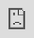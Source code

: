 ```yaml
---

---
```


# DarkHorse Podcast with Daniel Schmachtenberger & Bret Weinstein

<iframe src="https://www.youtube.com/embed/YPJug0s2u4w" style="position: absolute; width: 100%; height: 100%; top: 0; left: 0;" frameborder="0" allow="autoplay; encrypted-media" allowfullscreen>
</iframe>

## Intro and Context

 

### 0:00:00 to 1:00:00


|  Time | Topic                                                                 | Comment |
|-------|-----------------------------------------------------------------------|---------|
|  0:00 | Welcome                                                               |         |
|  2:22 | Homeschooling                                                         |         |
|  3:54 | What is it like to be an independent thinker                          |         |
| 12:41 | Collective action problem                                             |         |
| 15:06 | Is there hope given all the catastrophic risk?                        |         |
| 19:13 | Failed ancient civilizations                                          |         |
| 22:41 | The bomb, "twin nuclei problem", and dangerous tech                   |         |
| 27:23 | Mistake theory Vs conflict theory                                     |         |
| 33:50 | AI drone weapons                                                      |         |
| 36:43 | The Senescence of Civilization                                        |         |
| 37:51 | Social media is a democracy killer                                    |         |
| 41:54 | Reward circuits and asymmetric power of big corp over the individuals |         |
| 46:15 | Casual sex Vs committed relationship                                  |         |
| 51:14 | Hobbesian view and dialectic of progress                              |         |
| 52:54 | Group and lineage selection                                           |         |
| 55:17 | Parasitic human behaviour and force transparency                      |         |
| 57:51 | We live in a sea of bullsh\*t                                         |         |
| 59:43 | Markets and manufactured demand                                       |         |


### 1:00:00 to 2:00:00


|    Time | Topic                                                                            | Comment |
|---------|----------------------------------------------------------------------------------|---------|
| 1:05:19 | Markets, states, and the people                                                  |         |
| 1:10:10 | Civilizations fail to oppression or chaos                                        |         |
| 1:13:38 | Corruption and powerful actors                                                   |         |
| 1:15:45 | Conspiracy is the emergent property of the incentive dynamics                    |         |
| 1:17:01 | Public choice theory                                                             |         |
| 1:18:30 | Voting is a failure mode                                                         |         |
| 1:23:21 | Fixing democracy                                                                 |         |
| 1:25:31 | Trade offs - fastest and bluest car                                              |         |
| 1:34:00 | Trade off agreements on indefinite long timescales                               |         |
| 1:36:55 | Markets and incentives                                                           |         |
| 1:39:26 | Government funding Vs venture capital                                            |         |
| 1:43:31 | Innovation under duress                                                          |         |
| 1:46:42 | What is the basis of warranted trust?                                            |         |
| 1:47:39 | Fact checkers                                                                    |         |
| 1:51:01 | First, second, and third person epistemics                                       |         |
| 1:54:53 | Long term synthesis                                                              |         |
| 1:57:36 | What to optimize for... The thing that is worth optimizing for is not measurable |         |


### 2:00:00 to 3:00:00


|    Time | Topic                                                                                         | Comment |
|---------|-----------------------------------------------------------------------------------------------|---------|
| 2:02:37 | Superintelligent AI or something else                                                         |         |
| 2:05:21 | George Washington wisdom - Comprehensive education of the people, then post WW2 restructuring |         |
| 2:09:21 | Maintain and progress                                                                         |         |
| 2:12:12 | A government that works                                                                       |         |
| 2:15:25 | Left and Right, virtuous cycle                                                                |         |
| 2:18:31 | Education in an automated world                                                               |         |
| 2:21:23 | Wealth inequality                                                                             |         |
| 2:24:31 | Predictable responses of people                                                               |         |
| 2:26:54 | Issues of first principle thinking people                                                     |         |
| 2:30:48 | Being confronted with conflicting information, such as lab leak and flat earth                |         |
| 2:39:26 | Failure modes of reasoning and disagreeing with consensus                                     |         |
| 2:45:11 | Black box of scientific method                                                                |         |
| 2:48:14 | Blockchain science                                                                            |         |
| 2:49:55 | Sustainability of systems and reversibility                                                   |         |
| 2:57:27 | Conservatives and conservation                                                                |         |


### 3:00:00 to End


|    Time | Topic                            | Comment |
|---------|----------------------------------|---------|
| 3:02:11 | Christianity, Islam, and Judaism |         |
| 3:05:11 | Are we f\*\*ked?                 |         |
| 3:08:52 | Grateful for Evergreen           |         |
| 3:10:12 | Wrap up                          |         |

